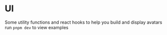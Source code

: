 # UI

Some utility functions and react hooks to help you build and display avatars  
run `pnpm dev` to view examples
